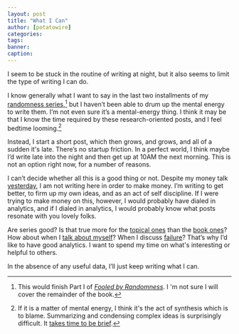 ```yaml
---
layout: post
title: "What I Can"
author: [potatowire]
categories: 
tags: 
banner: 
caption:
---
```


I seem to be stuck in the routine of writing at night, but it also seems to limit the type of writing I can do.

I know generally what I want to say in the last two installments of my [randomness series][1],[^1] but I haven’t been able to drum up the mental energy to write them. I’m not even sure it’s a mental-energy thing. I think it may be that I know the time required by these research-oriented posts, and I feel bedtime looming.[^2]

Instead, I start a short post, which then grows, and grows, and all of a sudden it's late. There’s no startup friction. In a perfect world, I think maybe I’d write late into the night and then get up at 10AM the next morning. This is not an option right now, for a number of reasons.

I can’t decide whether all this is a good thing or not. Despite my money talk [yesterday][4], I am not writing here in order to make money. I’m writing to get better, to firm up my own ideas, and as an act of self discipline. If I were trying to make money on this, however, I would probably have dialed in analytics, and if I dialed in analytics, I would probably know what posts resonate with you lovely folks. 

Are series good? Is that true more for the [topical ones][5] than the [book ones][6]? How about when I [talk about myself][7]? When I discuss [failure][8]? That’s why I’d like to have good analytics. I want to spend my time on what's interesting or helpful to others.

In the absence of any useful data, I’ll just keep writing what I can.

[^1]:	This would finish Part I of [_Fooled by Randomness_][2]. I 'm not sure I will cover the remainder of the book.

[^2]:	If it is a matter of mental energy, I think it's the act of synthesis which is to blame. Summarizing and condensing complex ideas is surprisingly difficult. It [takes time to be brief][3].

[1]:	https://with.thegra.in/archive?search=randomness
[2]:	https://www.amazon.com/dp/B001FA0W5W/?tag=potatowire-20
[3]:	http://quoteinvestigator.com/2012/04/28/shorter-letter/
[4]:	https://with.thegra.in/value
[5]:	https://with.thegra.in/archive?search=jdm
[6]:	https://with.thegra.in/archive?search=worry
[7]:	https://with.thegra.in/student-teacher
[8]:	https://with.thegra.in/cold-water